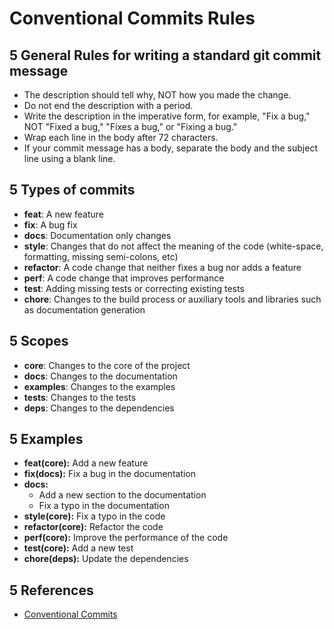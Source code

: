 # Conventional Commits Rules

## 5 General Rules for writing a standard git commit message

-  The description should tell why, NOT how you made the change.
-  Do not end the description with a period.
-  Write the description in the imperative form, for example, "Fix a bug," NOT "Fixed a bug," "Fixes a bug," or "Fixing a bug."
-  Wrap each line in the body after 72 characters.
-  If your commit message has a body, separate the body and the subject line using a blank line.

## 5 Types of commits

-  **feat**: A new feature
-  **fix**: A bug fix
-  **docs**: Documentation only changes
-  **style**: Changes that do not affect the meaning of the code (white-space, formatting, missing semi-colons, etc)
-  **refactor**: A code change that neither fixes a bug nor adds a feature
-  **perf**: A code change that improves performance
-  **test**: Adding missing tests or correcting existing tests
-  **chore**: Changes to the build process or auxiliary tools and libraries such as documentation generation

## 5 Scopes

-  **core**: Changes to the core of the project
-  **docs**: Changes to the documentation
-  **examples**: Changes to the examples
-  **tests**: Changes to the tests
-  **deps**: Changes to the dependencies

## 5 Examples

-  **feat(core):** Add a new feature
-  **fix(docs):** Fix a bug in the documentation
-  **docs:**
   -  Add a new section to the documentation
   -  Fix a typo in the documentation
-  **style(core):** Fix a typo in the code
-  **refactor(core):** Refactor the code
-  **perf(core):** Improve the performance of the code
-  **test(core):** Add a new test
-  **chore(deps):** Update the dependencies

## 5 References

-  [Conventional Commits](https://www.conventionalcommits.org/en/v1.0.0/)
